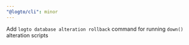 ```yaml
---
"@logto/cli": minor
---
```


Add `logto database alteration rollback` command for running `down()` alteration scripts
